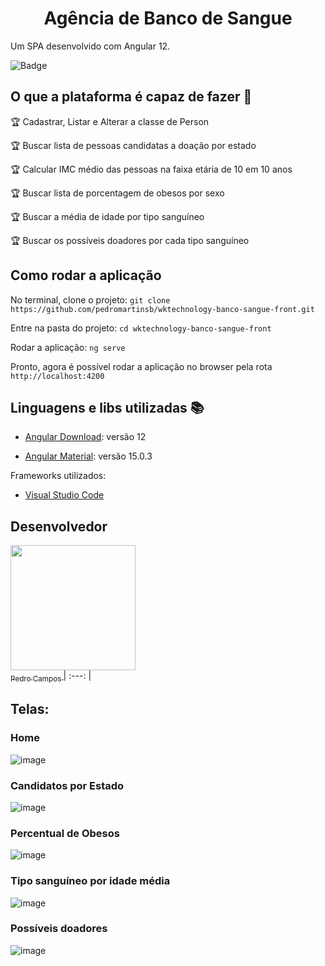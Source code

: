 <h1 align="center"> Agência de Banco de Sangue </h1>
<p align="justify"> Um SPA desenvolvido com Angular 12. </p>

![Badge](https://img.shields.io/static/v1?label=angular&message=language&color=red&style=for-the-badge&logo=ANGULAR)

## O que a plataforma é capaz de fazer :checkered_flag:

:trophy: Cadastrar, Listar e Alterar a classe de Person 

:trophy: Buscar lista de pessoas candidatas a doação por estado

:trophy: Calcular IMC médio das pessoas na faixa etária de 10 em 10 anos

:trophy: Buscar lista de porcentagem de obesos por sexo

:trophy: Buscar a média de idade por tipo sanguíneo

:trophy: Buscar os possíveis doadores por cada tipo sanguíneo

## Como rodar a aplicação

No terminal, clone o projeto:
`git clone https://github.com/pedromartinsb/wktechnology-banco-sangue-front.git`

Entre na pasta do projeto:
`cd wktechnology-banco-sangue-front`

Rodar a aplicação:
`ng serve`

Pronto, agora é possível rodar a aplicação no browser pela rota `http://localhost:4200`

## Linguagens e libs utilizadas :books:

- [Angular Download](https://angular.io/start): versão 12

- [Angular Material](https://material.angular.io): versão 15.0.3

Frameworks utilizados:

- [Visual Studio Code](https://code.visualstudio.com)


## Desenvolvedor
[<img src="https://avatars0.githubusercontent.com/u/33515329?s=460&u=251d4ef587ca509428d495ef98c0f6f1887dc3de&v=4" width=200 > <br> <sub> Pedro Campos </sub>](https://github.com/pedromartinsb)
| :---: |


## Telas:

### Home
![image](https://user-images.githubusercontent.com/33515329/210461885-8550a917-d5a0-4fea-b50b-689541e17177.png)


### Candidatos por Estado
![image](https://user-images.githubusercontent.com/33515329/210461932-728f6d05-0445-4943-84fb-3d977795ed47.png)


### Percentual de Obesos
![image](https://user-images.githubusercontent.com/33515329/210462026-86508d4c-070a-4920-87b9-ac5fc91d1b87.png)


### Tipo sanguíneo por idade média
![image](https://user-images.githubusercontent.com/33515329/210462082-48ebc258-2178-4bd9-a5f7-290e089c5026.png)


### Possíveis doadores
![image](https://user-images.githubusercontent.com/33515329/210462154-8d8fbab8-4d3a-4bd2-8dd8-0aa68300eb2f.png)
